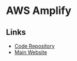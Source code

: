 # AWS Amplify

## Links

- [Code Repository](https://github.com/aws-amplify/amplify-js)
- [Main Website](https://aws.amazon.com/amplify/)
